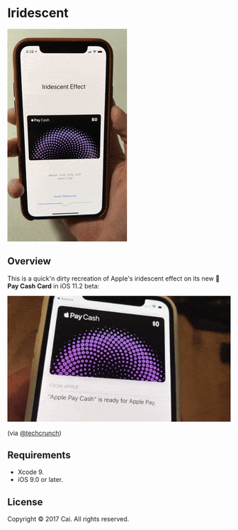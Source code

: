 # Iridescent

![](preview.gif)

## Overview

This is a quick'n dirty recreation of Apple's iridescent effect on its new ** Pay Cash Card** in iOS 11.2 beta:

![](apple_pay_cash_card.gif)

(via [@techcrunch](https://www.instagram.com/p/BbNKWe1jdsP/))

## Requirements

- Xcode 9.
- iOS 9.0 or later.

## License

Copyright © 2017 Cai. All rights reserved.
